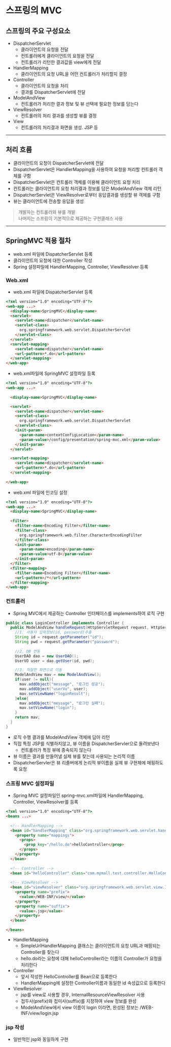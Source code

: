 # 스프링의 MVC
## 스프링의 주요 구성요소
- DispatcherServlet
  - 클라이언트의 요청을 전달
  - 컨트롤러에게 클라이언트의 요청을 전달
  - 컨트롤러가 리턴한 결과값을 view에게 전달
- HandlerMapping
  - 클라이언트의 요청 URL을 어떤 컨트롤러가 처리할지 결정
- Controller
  - 클라이언트의 요청을 처리
  - 결과를 DispatcherServlet에 전달
- ModelAndView
  - 컨트롤러가 처리한 결과 정보 및 뷰 선택에 필요한 정보를 담는다
- ViewResolver
  - 컨트롤러의 처리 결과를 생성할 뷰를 결정
- View
  - 컨트롤러의 처리결과 화면을 생성. JSP 등   

***
## 처리 흐름
- 클라이언트의 요청이 DispatcherServlet에 전달
- DispatcherServlet은 HandlerMapping을 사용하여 요청을 처리할 컨트롤러 객체를 구함
- DispatcherServlet은 컨트롤러 객체를 이용해 클라이언트 요청 처리
- 컨트롤러는 클라이언트의 요청 처리결과 정보를 담은 ModelAndView 객체 리턴
- DispatcherServlet은 ViewResolver로부터 응답결과를 생성할 뷰 객체를 구함
- 뷰는 클라이언트에 전송할 응답을 생성   
> 개발자는 컨트롤러와 뷰를 개발   
> 나머지는 스프링이 기본적으로 제공하는 구현클래스 사용   

***
## SpringMVC 적용 절차
- web.xml 파일에 DispatcherServlet 등록
- 클라이언트의 요청에 대한 Controller 작성
- Spring 설정파일에 HandlerMapping, Controller, ViewResolver 등록   

### Web.xml
- web.xml 파일에 DispatcherServlet 등록   


```html
<?xml version="1.0" encoding="UTF-8"?>
<web-app ...>
  <display-name>SpringMVC</display-name>
  <servlet>
    <servlet-name>dispatcher</servlet-name>
    <servlet-class>
      org.springframework.web.servlet.DispatcherServlet
    </servlet-class>
  </servlet>
  <servlet-mapping>
    <servlet-name>dispatcher</servlet-name>
    <url-pattern>*.do</url-pattern>
  </servlet-mapping>
</web-app>

```

- web.xml파일에 SpringMVC 설정파일 등록   


```html
<?xml version="1.0" encoding="UTF-8"?>
<web-app ...>
  
  <display-name>SpringMVC</display-name>

  <servlet>
    <servlet-name>dispatcher</servlet-name>
    <servlet-class>
      org.springframework.web.servlet.DispatcherServlet
    </servlet-class>
    <init-param>
      <param-name>contextConfigLocation</param-name>
      <param-value>/config/presentation/spring-mvc.xml</param-value>
    </init-param>
  </servlet>

  <servlet-mapping>
    <servlet-name>dispatcher</servlet-name>
    <url-pattern>*.do</url-pattern>
  </servlet-mapping>
  
</web-app>
```
- web.xml 파일에 인코딩 설정   


```html
<?xml version="1.0" encoding="UTF-8"?>
<web-app ...>
  <display-name>SpringMVC</display-name>
  
  <filter>
    <filter-name>Encoding Filter</filter-name>
    <filter-class>
      org.springframework.web.filter.CharacterEncodingFilter
    </filter-class>
    <init-param>
      <param-name>encoding</param-name>
      <param-value>utf-8</param-value>
    </init-param>
  </filter>
  <filter-mapping>
    <filter-name>Encoding Filter</filter-name>
    <url-pattern>/*</url-pattern>
  </filter-mapping> 
</web-app>
```

### 컨트롤러
- Spring MVC에서 제공하는 Controller 인터페이스를 implements하여 로직 구현   

```java
public class LoginController implements Controller {
  public ModelAndView handleRequest(HttpServletRequest request, HttpServletResponse response) throws Exception {
    //1. 사용자 입력정보(id, password)추출
    String id = request.getParameter("id");
    String pwd = request.getParameter("password");
    
    //2. DB 연동
    UserDAO dao = new UserDAO();
    UserVO user = dao.getUser(id, pwd);

    //3. 적절한 화면으로 이동
    ModelAndView mav = new ModelAndView();
    if(user != null){
      mav.addObject("message", "로그인 성공");
      mav.addObject("userVo", user);
      mav.setViewName("loginResult");
    }else{
      mav.addObject("message", "로그인 실패");
      mav.setViewName("login");
    }
    return mav;
  }
}
```

- 로직 수행 결과를 ModelAndView 객체에 담아 리턴
- 직접 특정 JSP를 식별하지않고, 뷰 이름을 DispatcherServler으로 돌려보낸다
  - 컨트롤러가 특정 뷰에 종속되지 않는다
- 뷰 이름은 결과를 만들어낼 실제 뷰를 찾는데 사용되는 논리적 이름
- DispatcherServler은 뷰 리졸버에게 논리적 뷰이름을 실제 뷰 구현체에 매핑하도록 요청   

### 스프링 MVC 설정파일   
- Spring MVC 설정파일인 spring-mvc.xml파일에 HandlerMapping, Controller, ViewResolver를 등록   

```html
<?xml version="1.0" encoding="UTF-8"?>
<beans ...>
  
  <!-- HandlerMapping -->
  <bean id="handlerMapping" class="org.springframework.web.servlet.handler.SimpleUrlHandlerMapping">
    <property name="mappings">
      <props>
        <prop key="/hello.do">helloController</prop>
      </props>
    </property>
  </bean>
  
  <!-- Controller -->
  <bean id="helloController" class="com.mymall.test.controller.HelloController"></bean>
  
  <!-- ViewResolver -->
  <bean id="viewResolver" class="org.springframework.web.servlet.view.InternalResourceViewResolver">
    <property name="prefix">
      <value>/WEB-INF/view/</value>
    </property>
    <property name="suffix">
      <value>.jsp</value>
    </property>
  </bean>
  
</beans>

```

- HandlerMapping
  - SimpleUrlHandlerMapping 클래스는 클라이언트의 요청 URL과 매핑되는 Controller를 찾는다
  - hello.do라는 요청에 대해 helloController라는 이름의 Controller가 요청을 처리한다
- Controller
  - 앞서 작성한 HelloController를 Bean으로 등록한다
  - HandlerMapping에 설정한 Controller이름과 동일한 id 속성값으로 등록한다
- ViewResolver
  - jsp를 view로 사용할 경우, InternalResourceViewResolver 사용
  - 접두사(prefix)와 접미사(suffix)를 지정하여 view 정보를 완성
  - ModelAndView에서 view 이름이 login 이라면, 완성된 정보는 /WEB-INF/view/login.jsp   

### jsp 작성
- 일반적인 jsp와 동일하게 구현
